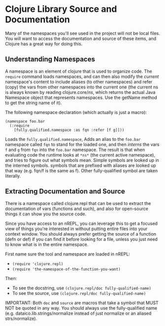 # Clojure Library Source and Documentation

Many of the namespaces you'll see used in the project will not be local files. You will want to access the documentation
and source of these items, and Clojure has a great way for doing this.

## Understanding Namespaces

A namespace is an element of clojure that is used to organize code. The `require` command loads namespaces, and can then
also modify the *current* namespace's content to include aliases (to other namespaces) and refer (copy) the vars from
other namespaces into the current one (the current ns is always known by reading clojure.core/*ns*, which returns the
actual Java Namespace object that represents namespaces. Use the getName method to get the string name of it).

The following namespace declaration (which actually is just a macro):

```
(namespace foo.bar
  (:require 
    [fully.qualified.namespace :as fqn :refer [f g]]))
```

Loads the `fully.qualified.namespace`, Adds an alias to the `foo.bar` namespace called `fqn` to stand for the loaded
one, and then *interns* the vars `f` and `g` from `fqn` into the `foo.bar` namespace. The result is that when evaluating
code the runtime looks at `*ns*` (the current active namespace), and tries to figure out what symbols mean. Simple
symbols are looked up in the interned symbols. symbols that are prefixed with aliases are looked up that way (e.g. fqn/f
is the same as f). Other fully-qualified symbol are taken literally.

## Extracting Documentation and Source

There is a namespace called clojure.repl that can be used to extract the documentation of vars (functions and such), and
also for open-source things it can show you the source code.

Since you have access to an nREPL, you can leverage this to get a focused view of things you're interested in without
putting entire files into your context window. You should always prefer getting the source of a function (defn or def)
if you can find it before looking for a file, unless you just need to know what is in the entire namespace.

First name sure the tool and namespace are loaded in nREPL:

* `(require 'clojure.repl)`
* `(require 'the-namespace-of-the-function-you-want)`

Then:

* To see the docstring, use `(clojure.repl/doc fully-qualified-name)`
* To see the source, use `(clojure.repl/doc fully-qualified-name)`

IMPORTANT: Both `doc` and `source` are macros that take a symbol that MUST NOT be quoted in any way. You should always
use the fully-qualified name (e.g. dataico.lib.strings/normalize instead of just normalize or an aliased
strs/normalize). 
